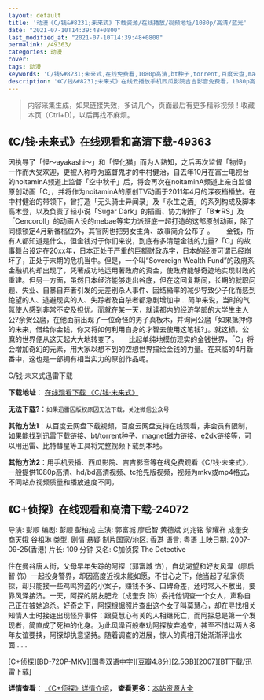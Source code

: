 ```yaml
---
layout: default
title: '动漫《C/钱&#8231;未来式》下载资源/在线播放/视频地址/1080p/高清/蓝光'
date: "2021-07-10T14:39:48+0800"
last_modified_at: "2021-07-10T14:39:48+0800"
permalink: /49363/
categories: 动漫
cover:
tags: 动漫
keywords: 'C/钱&#8231;未来式,在线免费看,1080p高清,bt种子,torrent,百度云盘,magnet,磁力链,迅雷下载资源'
description: '《C/钱&#8231;未来式》在线云播放手机西瓜影院吉吉影音免费看，1080p高清bd/hd未删减完整版和tc抢先枪版，mkv/mp4格式，附带bt/torrent种子、magnet/磁力链、百度云盘、网盘资源迅雷下载链接'
---
```


>内容采集生成，如果链接失效，多试几个，页面最后有更多精彩视频！收藏本页（Ctrl+D)，以后再找不麻烦。


## 《C/钱&#8231;未来式》在线观看和高清下载-49363

因执导了「怪～ayakashi～」和「怪化猫」而为人熟知，之后再次监督「物怪」一作而大受欢迎，更被人称呼为监督鬼才的中村健治，自去年10月在富士电视台的noitaminA频道上监督「空中秋千」后，将会再次在noitaminA频道上亲自监督原创动画「C」，并将作为noitaminA的原创TV动画于2011年4月的深夜档播放。在中村健治的带领下，曾打造「无头骑士异闻录」及「永生之酒」的系列构成及脚本高木登，以及负责了轻小说「Sugar Dark」的插画、协力制作了「B★RS」及「Cencoroll」的动画人设的mebae等实力派班底一超打造的这部原创动画，除了同様锁定4月新番档位外，其官网也把男女主角、故事简介公布了 。</div>　　 金钱，所有人都知道是什么，但金钱对于你们来说，到底有多清楚金钱的力量?「C」的故事舞台设定在20xx年，日本正处于严重的巨额财政赤字，日本的经济可谓已经崩坏了，正处于末期的危机当中。但是，一个叫“Sovereign Wealth Fund”的政府系金融机构却出现了，凭著成功地运用著政府的资金，使政府能够奇迹地实现财政的重建。但另一方面，虽然日本经济能够走出谷底，但在这回复期间，长期的就职问题、失业、自暴自弃者引发的无差别杀人事件、因结緍率的减少导致少子化而感到绝望的人、逃避现实的人、失踪者及自杀者都急剧增加中... 简单来说，当时的气氛使人感到非常不安及担忧。而就在某一天，就读都内的经济学部的大学生主人公?余贺公麿，在他面前出现了一位奇怪的男子真板木，并询问公麿「如果抵押你的未来，借给你金钱，你又将如何利用自身的才智去使用这笔钱?」。就这様，公麿的世界便从这天起大大地转变了。</div>　　比起单纯地模仿现实的金钱世界，「C」将会增加奇幻的元素，用大家以想不到的空想世界描绘金钱的力量。在来临的4月新番中，这也是一部拥有相当实力的原创作品呢。</div>


C/钱&#8231;未来式迅雷下载

**下载地址**： [在线观看下载 《C/钱&#8231;未来式》](https://www.993dy.com//vod-detail-id-4243.html) 


**无法下载?**：`如果迅雷因版权原因无法下载，关注微信公众号 `

**其他方法1**：从百度云网盘下载视频，百度云网盘支持在线观看，非会员有限制，如果能找到迅雷下载链接、bt/torrent种子、magnet磁力链接、e2dk链接等，可以用迅雷、比特彗星等工具将完整视频下载到本地。

**其他方法2**：用手机云播、西瓜影院、吉吉影音等在线免费观看《C/钱&#8231;未来式》，一般提供1080p高清、hd/bd高清视频、tc抢先版视频，视频为mkv或mp4格式，不同站点视频质量和播放速度不同。


## 《C+侦探》在线观看和高清下载-24072

导演: 彭顺 编剧: 彭顺 彭柏成 主演: 郭富城 廖启智 黄德斌 刘兆铭 黎耀祥 成奎安 商天娥 谷祖琳 类型: 剧情 悬疑 制片国家/地区: 香港 语言: 粤语 上映日期: 2007-09-25(香港) 片长: 109 分钟 又名: C加侦探 The Detective

住在曼谷唐人街，父母早年失踪的阿探（郭富城 饰），自幼渴望和好友风泽（廖启智 饰）一起投身警界，却因高度近视未能如愿，不甘心之下，他当起了私家侦探，却只能接一些鸡鸣狗盗的小案子，赚钱不多、口碑奇差，还时常入不敷出，要靠风泽接济。一天，阿探的朋友肥龙（成奎安 饰）委托他调查一个女人，声称自己正在被她追杀。好奇之下，阿探根据照片查出这个女子叫莫慧心，却在寻找相关知情人士时接连出现怪异事件：跟莫慧心有关的人相继死亡，而阿探总是第一个发现者，简直成了死神的化身。为此风泽百般奉劝阿探放弃追查，甚至不惜以两人多年友谊要挟，阿探却执意坚持。随着调查的进展，惊人的真相开始渐渐浮出水面……


[C+侦探][BD-720P-MKV][国粤双语中字][豆瓣4.8分][2.5GB][2007][BT下载/迅雷下载]

**详情查看**： [《C+侦探》详情介绍](/movie/24072/)， **查看更多**：[本站资源大全](/movie/t/all/)

